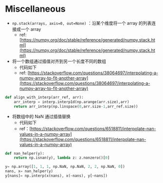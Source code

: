 # Miscellaneous

* `np.stack(arrays, axis=0, out=None)` ：沿某个维度将一个 array 的列表连接成一个 array
  * ref: [https://numpy.org/doc/stable/reference/generated/numpy.stack.html](https://numpy.org/doc/stable/reference/generated/numpy.stack.html)
* 将一个数组通过插值对齐到另一个长度不同的数组
  * 代码如下
  * ref: [https://stackoverflow.com/questions/38064697/interpolating-a-numpy-array-to-fit-another-array](https://stackoverflow.com/questions/38064697/interpolating-a-numpy-array-to-fit-another-array)

```python
def align_with_interp(arr_ref, arr):
    arr_interp = interp.interp1d(np.arange(arr.size),arr)
    return arr_interp(np.linspace(0,arr.size-1,arr_ref.size))
```

* 将数组中的 NaN 通过插值替换
  * 代码如下
  * ref：[https://stackoverflow.com/questions/6518811/interpolate-nan-values-in-a-numpy-array](https://stackoverflow.com/questions/6518811/interpolate-nan-values-in-a-numpy-array)

```python
def nan_helper(y):
    return np.isnan(y), lambda z: z.nonzero()[0]

y= np.array([1, 1, 1, np.NaN, np.NaN, 2, 2, np.NaN, 0])
nans, x= nan_helper(y)
y[nans]= np.interp(x(nans), x(~nans), y[~nans])
```

